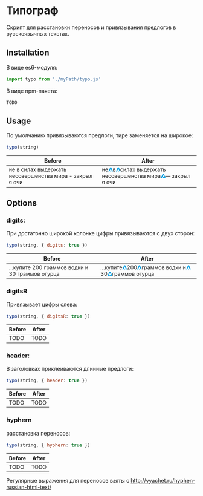 # Типограф

Cкрипт для расстановки переносов и привязывания предлогов в русскоязычных текстах. 


## Installation

В виде es6-модуля:
```js
import typo from './myPath/typo.js'
```

В виде npm-пакета:
```
TODO
```


## Usage

По умолчанию привязываются предлоги, тире заменяется на широкое:
```js
typo(string)
```

| Before | After |
| --- | --- |
| не в силах выдержать несовершенства мира - закрыл я очи | не![](assets/space.png)в![](assets/space.png)силах выдержать несовершенства мира![](assets/space.png)&mdash; закрыл я очи |

## Options


### digits:

При достаточно широкой колонке цифры привязываются с двух сторон:

```js
typo(string, { digits: true })
```

| Before | After |
| --- | --- |
| ...купите 200 граммов водки и 30 граммов огурца | ...купите![](assets/space.png)200![](assets/space.png)граммов водки и![](assets/space.png)30![](assets/space.png)граммов огурца |

### digitsR

Привязывает цифры слева:

```js
typo(string, { digitsR: true })
```
| Before | After |
| --- | --- |
| TODO | TODO |


### header:

В заголовках приклеиваются длинные предлоги:
```js
typo(string, { header: true })
```
| Before | After |
| --- | --- |
| TODO | TODO |


### hyphern

расстановка переносов:
```js
typo(string, { hyphern: true })
```
| Before | After |
| --- | --- |
| TODO | TODO |

Регулярные выражения для переносов взяты с http://vyachet.ru/hyphen-russian-html-text/
